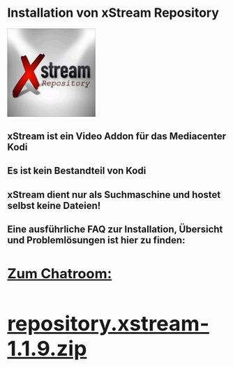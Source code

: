 <html>
  <body>
  <h1>Installation von xStream Repository</h1>
  <img src="icon.png" style="max-width: 40%;">
    <h2>xStream ist ein Video Addon für das Mediacenter Kodi</h2>
    <h2>Es ist kein Bestandteil von Kodi</h2>
    <h2>xStream dient nur als Suchmaschine und hostet selbst keine Dateien!<h2>
    <h2>Eine ausführliche FAQ zur Installation, Übersicht und Problemlösungen ist hier zu finden:<h2>
    <h2><a href="https://github.com/streamxstream/xStream-FAQ/blob/master/xStream_Anleitung_FAQ.md"><h2>
    <h2>Zum Chatroom:<h2>
    <h2><a href="https://gitter.im/Lastship_Chat/xStream"><h2>
  <a href="repository.xstream-1.1.9.zip">repository.xstream-1.1.9.zip</a>
  </body>
</html>
